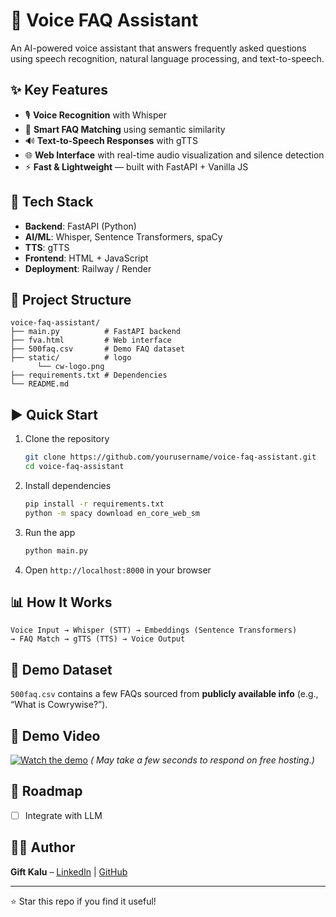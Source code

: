
# 🎤 Voice FAQ Assistant

An AI-powered voice assistant that answers frequently asked questions using speech recognition, natural language processing, and text-to-speech.

## ✨ Key Features

* 🎙️ **Voice Recognition** with Whisper
* 🤖 **Smart FAQ Matching** using semantic similarity
* 🔊 **Text-to-Speech Responses** with gTTS
* 🌐 **Web Interface** with real-time audio visualization and silence detection
* ⚡ **Fast & Lightweight** — built with FastAPI + Vanilla JS

## 🚀 Tech Stack

* **Backend**: FastAPI (Python)
* **AI/ML**: Whisper, Sentence Transformers, spaCy
* **TTS**: gTTS
* **Frontend**: HTML + JavaScript
* **Deployment**: Railway / Render

## 📂 Project Structure

```
voice-faq-assistant/
├── main.py          # FastAPI backend
├── fva.html         # Web interface
├── 500faq.csv       # Demo FAQ dataset
├── static/          # logo
      └── cw-logo.png
├── requirements.txt # Dependencies
└── README.md
```

## ▶️ Quick Start

1. Clone the repository

   ```bash
   git clone https://github.com/yourusername/voice-faq-assistant.git
   cd voice-faq-assistant
   ```
2. Install dependencies

   ```bash
   pip install -r requirements.txt
   python -m spacy download en_core_web_sm
   ```
3. Run the app

   ```bash
   python main.py
   ```
4. Open `http://localhost:8000` in your browser

## 📊 How It Works

```
Voice Input → Whisper (STT) → Embeddings (Sentence Transformers) 
→ FAQ Match → gTTS (TTS) → Voice Output
```

## 🎯 Demo Dataset

`500faq.csv` contains a few FAQs sourced from **publicly available info** (e.g., “What is Cowrywise?”).

## 🎥 Demo Video
[![Watch the demo](static/demo-tnail.png)](https://youtu.be/z0AT1Pk5gw0)
*( May take a few seconds to respond on free hosting.)*

## 📝 Roadmap

* [ ] Integrate with LLM




## 👨‍💻 Author

**Gift Kalu** – [LinkedIn](https://www.linkedin.com/in/gift-kalu) | [GitHub](https://github.com/giftkalu)

---

⭐ Star this repo if you find it useful!
